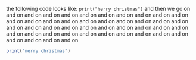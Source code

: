 the following code looks like: ```print("herry christmas")``` and then we go on and on and on
and on and on and on and on and on and on and on and on and on and on and on and on and on and on and on and on and on and on and on and on and on and on and on and on and on and on and on and on and on and on and on and on and on and on and on and on and on and on and on and on and on and on 

```r
print("merry christmas")
```
